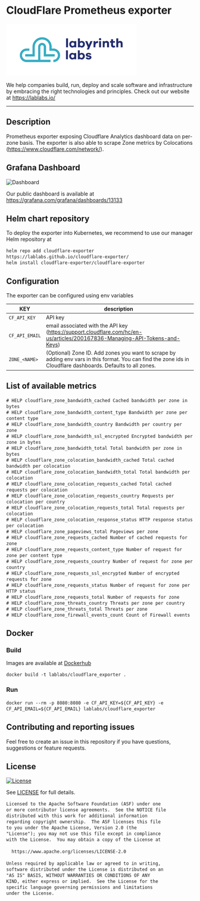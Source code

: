 # CloudFlare Prometheus exporter

[<img src="ll-logo.png">](https://lablabs.io/)

We help companies build, run, deploy and scale software and infrastructure by embracing the right technologies and principles. Check out our website at https://lablabs.io/

---

## Description

Prometheus exporter exposing Cloudflare Analytics dashboard data on per-zone basis.
The exporter is also able to scrape Zone metrics by Colocations (https://www.cloudflare.com/network/).

## Grafana Dashboard

![Dashboard](https://i.ibb.co/HDsqDF1/cf-exporter.png)

Our public dashboard is available at https://grafana.com/grafana/dashboards/13133

## Helm chart repository

To deploy the exporter into Kubernetes, we recommend to use our manager Helm repository at

```
helm repo add cloudflare-exporter https://lablabs.github.io/cloudflare-exporter/
helm install cloudflare-exporter/cloudflare-exporter
```

## Configuration

The exporter can be configured using env variables

| **KEY** | **description** |
|-|-|
| `CF_API_KEY` |  API key |
| `CF_API_EMAIL` |  email associated with the API key (https://support.cloudflare.com/hc/en-us/articles/200167836-Managing-API-Tokens-and-Keys) |
| `ZONE_<NAME>` |  (Optional) Zone ID. Add zones you want to scrape by adding env vars in this format. You can find the zone ids in Cloudflare dashboards. Defaults to all zones. |

## List of available metrics

```
# HELP cloudflare_zone_bandwidth_cached Cached bandwidth per zone in bytes
# HELP cloudflare_zone_bandwidth_content_type Bandwidth per zone per content type
# HELP cloudflare_zone_bandwidth_country Bandwidth per country per zone
# HELP cloudflare_zone_bandwidth_ssl_encrypted Encrypted bandwidth per zone in bytes
# HELP cloudflare_zone_bandwidth_total Total bandwidth per zone in bytes
# HELP cloudflare_zone_colocation_bandwidth_cached Total cached bandwidth per colocation
# HELP cloudflare_zone_colocation_bandwidth_total Total bandwidth per colocation
# HELP cloudflare_zone_colocation_requests_cached Total cached requests per colocation
# HELP cloudflare_zone_colocation_requests_country Requests per colocation per country
# HELP cloudflare_zone_colocation_requests_total Total requests per colocation
# HELP cloudflare_zone_colocation_response_status HTTP response status per colocation
# HELP cloudflare_zone_pageviews_total Pageviews per zone
# HELP cloudflare_zone_requests_cached Number of cached requests for zone
# HELP cloudflare_zone_requests_content_type Number of request for zone per content type
# HELP cloudflare_zone_requests_country Number of request for zone per country
# HELP cloudflare_zone_requests_ssl_encrypted Number of encrypted requests for zone
# HELP cloudflare_zone_requests_status Number of request for zone per HTTP status
# HELP cloudflare_zone_requests_total Number of requests for zone
# HELP cloudflare_zone_threats_country Threats per zone per country
# HELP cloudflare_zone_threats_total Threats per zone
# HELP cloudflare_zone_firewall_events_count Count of Firewall events
```


## Docker



### Build

Images are available at [Dockerhub](https://hub.docker.com/r/lablabs/cloudflare_exporter)

```
docker build -t lablabs/cloudflare_exporter .
```

### Run

```
docker run --rm -p 8080:8080 -e CF_API_KEY=${CF_API_KEY} -e CF_API_EMAIL=${CF_API_EMAIL} lablabs/cloudflare_exporter
```

## Contributing and reporting issues

Feel free to create an issue in this repository if you have questions, suggestions or feature requests.

## License

[![License](https://img.shields.io/badge/License-Apache%202.0-blue.svg)](https://opensource.org/licenses/Apache-2.0)

See [LICENSE](LICENSE) for full details.

    Licensed to the Apache Software Foundation (ASF) under one
    or more contributor license agreements.  See the NOTICE file
    distributed with this work for additional information
    regarding copyright ownership.  The ASF licenses this file
    to you under the Apache License, Version 2.0 (the
    "License"); you may not use this file except in compliance
    with the License.  You may obtain a copy of the License at

      https://www.apache.org/licenses/LICENSE-2.0

    Unless required by applicable law or agreed to in writing,
    software distributed under the License is distributed on an
    "AS IS" BASIS, WITHOUT WARRANTIES OR CONDITIONS OF ANY
    KIND, either express or implied.  See the License for the
    specific language governing permissions and limitations
    under the License.
